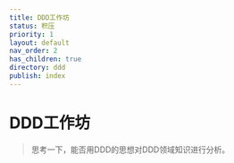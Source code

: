 ```yaml
---
title: DDD工作坊
status: 积压
priority: 1
layout: default
nav_order: 2
has_children: true
directory: ddd
publish: index
---
```


# DDD工作坊

> 思考一下，能否用DDD的思想对DDD领域知识进行分析。